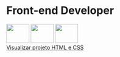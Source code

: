 <h1> Front-end Developer</h1>
<div style="display: inline_block">
<img src="https://cdn.jsdelivr.net/gh/devicons/devicon/icons/html5/html5-original-wordmark.svg" width="60" height="50"/>
<img src="https://cdn.jsdelivr.net/gh/devicons/devicon/icons/css3/css3-original-wordmark.svg" width="60" height="50"/>
<img src="https://cdn.jsdelivr.net/gh/devicons/devicon/icons/javascript/javascript-original.svg" width="60" height="50"/>
</div/>
<a href="http://https://gustavovinicius1.github.io/projeto-desenvolvido-html-css/">Visualizar projeto HTML e CSS</a>
